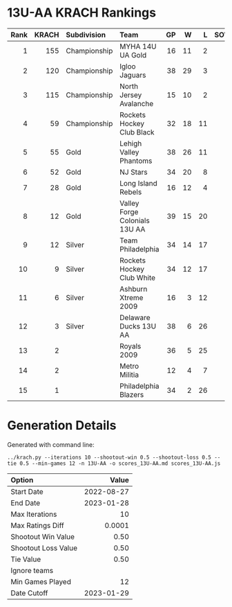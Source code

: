 # 13U-AA KRACH Rankings
Rank|KRACH|Subdivision|Team|GP|W|L|SOW|SOL|T|SoS
---:|---:|:---|:---|---:|---:|---:|---:|---:|---:|---:
1|155|Championship|MYHA 14U UA Gold|16|11|2|1|2|0|61
2|120|Championship|Igloo Jaguars|38|29|3|2|4|0|39
3|115|Championship|North Jersey Avalanche|15|10|2|2|1|0|53
4|59|Championship|Rockets Hockey Club Black|32|18|11|2|1|0|70
5|55|Gold|Lehigh Valley Phantoms|38|26|11|1|0|0|49
6|52|Gold|NJ Stars|34|20|8|1|5|0|53
7|28|Gold|Long Island Rebels|16|12|4|0|0|0|11
8|12|Gold|Valley Forge Colonials 13U AA|39|15|20|2|2|0|41
9|12|Silver|Team Philadelphia|34|14|17|2|1|0|41
10|9|Silver|Rockets Hockey Club White|34|12|17|2|3|0|32
11|6|Silver|Ashburn Xtreme 2009|16|3|12|0|1|0|73
12|3|Silver|Delaware Ducks 13U AA|38|6|26|4|2|0|28
13|2||Royals 2009|36|5|25|3|3|0|31
14|2||Metro Militia|12|4|7|1|0|0|5
15|1||Philadelphia Blazers|34|2|26|4|2|0|28
# Generation Details

Generated with command line:
```
../krach.py --iterations 10 --shootout-win 0.5 --shootout-loss 0.5 --tie 0.5 --min-games 12 -n 13U-AA -o scores_13U-AA.md scores_13U-AA.js
```

| Option | Value |
| :----- | ----: |
| Start Date | 2022-08-27 |
| End Date | 2023-01-28 |
| Max Iterations | 10 |
| Max Ratings Diff | 0.0001 |
| Shootout Win Value | 0.50 |
| Shootout Loss Value | 0.50 |
| Tie Value | 0.50 |
| Ignore teams |  |
| Min Games Played | 12 |
| Date Cutoff | 2023-01-29 |

